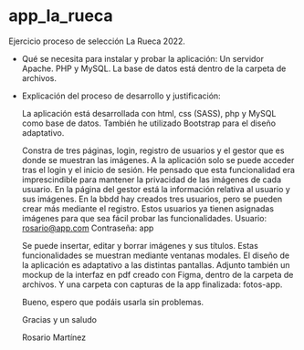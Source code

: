 # app_la_rueca
  Ejercicio proceso de selección La Rueca 2022.

- Qué se necesita para instalar y probar la aplicación:
  Un servidor Apache. PHP y MySQL. La base de datos está dentro de la carpeta de archivos.

- Explicación del proceso de desarrollo y justificación:

  La aplicación está desarrollada con html, css (SASS), php y MySQL como base de datos. También he utilizado Bootstrap para el diseño adaptativo.
  
  Constra de tres páginas, login, registro de usuarios y el gestor que es donde se muestran las imágenes. 
  A la aplicación solo se puede acceder tras el login y el inicio de sesión. He pensado que esta funcionalidad era imprescindible para mantener la privacidad de las imágenes de cada usuario.
  En la página del gestor está la información relativa al usuario y sus imágenes.
  En la bbdd hay creados tres usuarios, pero se pueden crear más mediante el registro. Estos usuarios ya tienen asignadas imágenes para que sea fácil probar las funcionalidades.
    Usuario: rosario@app.com
    Contraseña: app
  
  Se puede insertar, editar y borrar imágenes y sus títulos. Estas funcionalidades se muestran mediante ventanas modales.
  El diseño de la aplicación es adaptativo a las distintas pantallas.
  Adjunto también un mockup de la interfaz en pdf creado con Figma, dentro de la carpeta de archivos. Y una carpeta con capturas de la app finalizada: fotos-app.
  
  Bueno, espero que podáis usarla sin problemas.
  
  Gracias y un saludo
  
  Rosario Martínez
